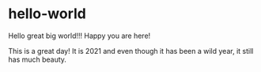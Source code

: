 # hello-world
Hello great big world!!! Happy you are here!

This is a great day! It is 2021 and even though it has been a wild year, it still has much beauty. 
